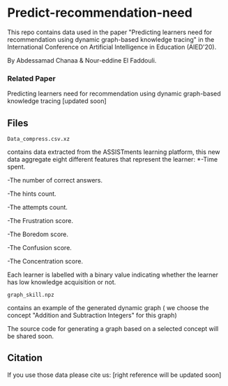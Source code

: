 # Predict-recommendation-need
This repo contains data used in the paper "Predicting learners need for recommendation using dynamic graph-based knowledge tracing" in the International Conference on Artificial Intelligence in Education (AIED'20).

By Abdessamad Chanaa & Nour-eddine El Faddouli.

### Related Paper

Predicting learners need for recommendation using dynamic graph-based knowledge tracing [updated soon]

## Files

 
```
Data_compress.csv.xz
``` 

contains data extracted from the ASSISTments learning platform, this new data aggregate eight different features that represent the learner:
*-Time spent.

-The number of correct answers.

-The hints count.

-The attempts count.

-The Frustration score.

-The Boredom score.

-The Confusion score.

-The Concentration score.


Each learner is labelled with a binary value indicating whether the learner has low knowledge acquisition or not.

```
graph_skill.npz 
```
contains an example of the generated dynamic graph ( we choose the concept "Addition and Subtraction Integers" for this graph)

The source code for generating a graph based on a selected concept will be shared soon.

## Citation

If you use those data please cite us:
[right reference will be updated soon]
